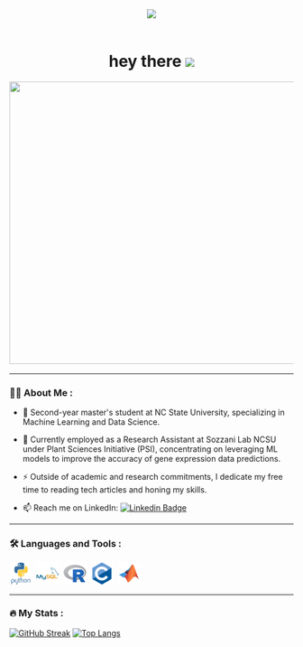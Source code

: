 <div id="header" align="center">
  <img src="https://media.giphy.com/media/lP8xu5t2DLGG045H8F/giphy.gif" width="100"/>
</div>

<div id="badges" align="center">
  <img src="https://komarev.com/ghpvc/?username=amanwaoo&style=flat-square&color=blue" alt=""/>
  <h1>
  hey there
  <img src="https://media.giphy.com/media/hvRJCLFzcasrR4ia7z/giphy.gif" width="30px"/>
  </h1>
</div>
<div align="center">
  <img src="https://www.codingdojo.com/blog/wp-content/uploads/ai-v2-img3.jpg" width="720" height="500"/>
</div>

---

### :man_technologist: About Me :
- :telescope: Second-year master's student at NC State University, specializing in Machine Learning and Data Science.

- :seedling: Currently employed as a Research Assistant at Sozzani Lab NCSU under Plant Sciences Initiative (PSI), concentrating on leveraging ML models to improve the accuracy of gene expression data predictions.

- :zap: Outside of academic and research commitments, I dedicate my free time to reading tech articles and honing my skills.

- :mailbox: Reach me on LinkedIn: [![Linkedin Badge](https://img.shields.io/badge/-blue?style=flat&logo=Linkedin&logoColor=white)](https://www.linkedin.com/in/aman-waoo/)

---

### :hammer_and_wrench: Languages and Tools :
<div>
  <img src="https://github.com/devicons/devicon/blob/master/icons/python/python-original-wordmark.svg" title="Python" alt="Python" width="40" height="40"/>&nbsp;
  <img src="https://github.com/devicons/devicon/blob/master/icons/mysql/mysql-original-wordmark.svg" title="SQL" alt="SQL" width="40" height="40"/>&nbsp;
  <img src="https://github.com/devicons/devicon/blob/master/icons/r/r-original.svg" title="R" alt="R" width="40" height="40"/>&nbsp;
  <img src="https://github.com/devicons/devicon/blob/master/icons/c/c-original.svg" title="C" alt="C" width="40" height="40"/>&nbsp;
  <img src="https://github.com/devicons/devicon/blob/master/icons/matlab/matlab-original.svg" title="MATLAB" alt="MATLAB" width="40" height="40"/>&nbsp;
</div>

---

### :fire: My Stats :
[![GitHub Streak](http://github-readme-streak-stats.herokuapp.com?user=amanwaoo&theme=dark&background=000000)](https://git.io/streak-stats)
[![Top Langs](https://github-readme-stats.vercel.app/api/top-langs/?username=amanwaoo&layout=compact&theme=vision-friendly-dark)](https://github.com/anuraghazra/github-readme-stats)
